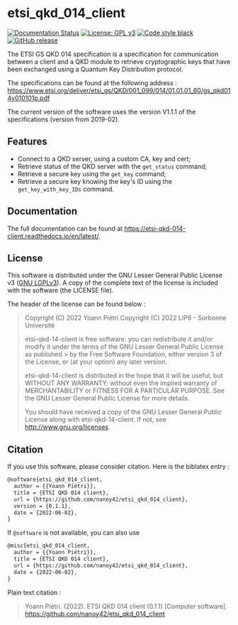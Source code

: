 # etsi_qkd_014_client

[![Documentation Status](https://readthedocs.org/projects/dinomail/badge/?version=latest)](https://dinomail.readthedocs.io/en/latest/?badge=latest)
[![License: GPL v3](https://img.shields.io/badge/License-LGPLv3-blue.svg)](https://www.gnu.org/licenses/lgpl-3.0)
[![Code style black](https://img.shields.io/badge/code%20style-black-000000.svg)]("https://github.com/psf/black)
[![GitHub release](https://img.shields.io/github/release/nanoy42/etsi-qkd-014-client.svg)](https://github.com/nanoy42/etsi-qkd-014-client/releases/)

The ETSI GS QKD 014 specification is a specification for communication between a client and a QKD module to retrieve cryptographic keys that have been exchanged using a Quantum Key Distribution protocol.

The specifications can be found at the following address : <https://www.etsi.org/deliver/etsi_gs/QKD/001_099/014/01.01.01_60/gs_qkd014v010101p.pdf>

The current version of the software uses the version V1.1.1 of the specifications (version from 2019-02).

## Features

* Connect to a QKD server, using a custom CA, key and cert;
* Retrieve status of the QKD server with the `get_status` command;
* Retrieve a secure key using the `get_key` command;
* Retrieve a secure key knowing the key's ID using the `get_key_with_key_IDs` command.
## Documentation

The full documentation can be found at https://etsi-qkd-014-client.readthedocs.io/en/latest/.

## License

This software is distributed under the GNU Lesser General Public License v3 ([GNU LGPLv3](https://www.gnu.org/licenses/lgpl-3.0.en.html)). A copy of the complete text of the license is included with the software (the LICENSE file).

The header of the license can be found below :

> Copyright (C) 2022 Yoann Piétri
> Copyright (C) 2022 LIP6 - Sorbonne Université
>
> etsi-qkd-14-client is free software: you can redistribute it and/or modify
> it under the terms of the GNU Lesser General Public License as published > by
> the Free Software Foundation, either version 3 of the License, or
> (at your option) any later version.
>
> etsi-qkd-14-client is distributed in the hope that it will be useful,
> but WITHOUT ANY WARRANTY; without even the implied warranty of
> MERCHANTABILITY or FITNESS FOR A PARTICULAR PURPOSE.  See the
> GNU Lesser General Public License for more details.
>
> You should have received a copy of the GNU Lesser General Public License
> along with etsi-qkd-14-client. If not, see <http://www.gnu.org/licenses>.

## Citation

If you use this software, please consider citation. Here is the biblatex entry :

```latex
@software{etsi_qkd_014_client,
  author = {{Yoann Piétri}},
  title = {ETSI QKD 014 client},
  url = {https://github.com/nanoy42/etsi_qkd_014_client},
  version = {0.1.1},
  date = {2022-06-02},
}
```

If `@software` is not available, you can also use

```latex
@misc{etsi_qkd_014_client,
  author = {{Yoann Piétri}},
  title = {ETSI QKD 014 client},
  url = {https://github.com/nanoy42/etsi_qkd_014_client},
  date = {2022-06-02},
}
```

Plain text citation :

> Yoann Piétri. (2022). ETSI QKD 014 client (0.1.1) [Computer software]. <https://github.com/nanoy42/etsi_qkd_014_client>
